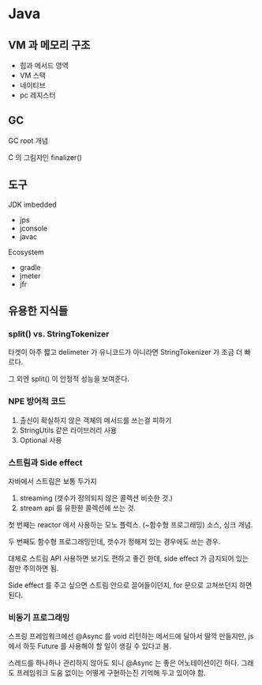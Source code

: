 


# Java


## VM 과 메모리 구조

- 힙과 메서드 영역
- VM 스택
- 네이티브 
- pc 레지스터



## GC

GC root 개념

C 의 그림자인 finalizer()

## 도구

JDK imbedded
- jps
- jconsole
- javac

Ecosystem
- gradle
- jmeter
- jfr

## 유용한 지식들

### split() vs. StringTokenizer

타겟이 아주 짧고 delimeter 가 유니코드가 아니라면 StringTokenizer 가 조금 더 빠르다.

그 외엔 split() 이 안정적 성능을 보여준다.

### NPE 방어적 코드

1. 출신이 확실하지 않은 객체의 메서드를 쓰는걸 피하기
2. StringUtils 같은 라이브러리 사용
3. Optional 사용

### 스트림과 Side effect

자바에서 스트림은 보통 두가지
1. streaming (갯수가 정의되지 않은 콜렉션 비슷한 것.)
2. stream api 를 유한한 콜렉션에 쓰는 것.

첫 번째는 reactor 에서 사용하는 모노 플럭스. (~함수형 프로그래밍)
소스, 싱크 개념.

두 번째도 함수형 프로그래밍인데, 갯수가 정해져 있는 경우에도 쓰는 경우.

대체로 스트림 API 사용하면 보기도 편하고 좋긴 한데, side effect 가 금지되어 있는 점만 주의하면 됨.

Side effect 를 주고 싶으면 스트림 안으로 끌어들이던지, for 문으로 고쳐쓰던지 하면 된다.

### 비동기 프로그래밍

스프링 프레임워크에선 @Async 를 void 리턴하는 메서드에 달아서 딸깍 만들지만, js 에서 하듯 Future 를 사용해야 할 일이 생길 수 있다고 봄.

스레드를 하나하나 관리하지 않아도 되니 @Async 는 좋은 어노테이션이긴 하다. 그래도 프레임워크 도움 없이는 어떻게 구현하는진 기억해 두고 있어야 함.







